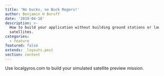 ```yaml
---
title: 'No bucks, no Buck Rogers!'
author: Benjamin H Boruff
date: '2019-04-18'
description: >-
  How to build your application without building ground stations or launching
  satellites.
categories:
  - feature
featured: false
extends: _layouts.post
section: content
---
```

Use localgyros.com to build your simulated satellite preview mission.
